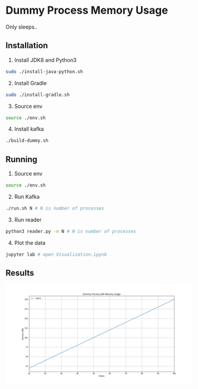 # Dummy Process Memory Usage

Only sleeps..

## Installation

1. Install JDK8 and Python3

```bash
sudo ./install-java-python.sh
```

2. Install Gradle

```bash
sudo ./install-gradle.sh
```

3. Source env

```bash
source ./env.sh
```

4. Install kafka

```bash
./build-dummy.sh
```

## Running

1. Source env

```bash
source ./env.sh
```

2. Run Kafka

```bash
./run.sh N # N is number of processes
```

3. Run reader

```bash
python3 reader.py -n N # N is number of processes
```

4. Plot the data

```bash
jupyter lab # open Visualization.ipynb
```

## Results

![dummy-mem-usage](plot.png)
